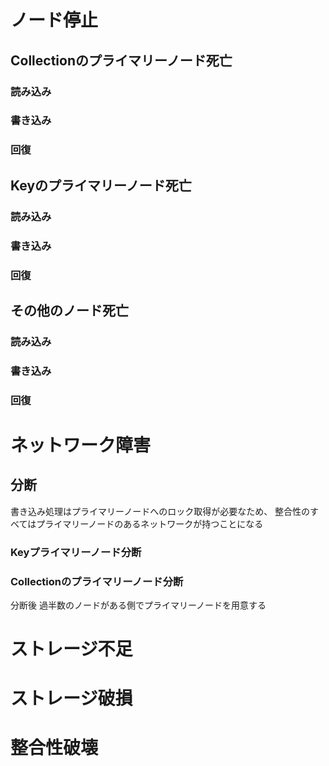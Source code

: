 


# ノード停止

## Collectionのプライマリーノード死亡

### 読み込み

### 書き込み

### 回復


## Keyのプライマリーノード死亡

### 読み込み

### 書き込み

### 回復


## その他のノード死亡

### 読み込み

### 書き込み

### 回復



# ネットワーク障害


## 分断
書き込み処理はプライマリーノードへのロック取得が必要なため、
整合性のすべてはプライマリーノードのあるネットワークが持つことになる

### Keyプライマリーノード分断

### Collectionのプライマリーノード分断
分断後 過半数のノードがある側でプライマリーノードを用意する




# ストレージ不足
# ストレージ破損
# 整合性破壊
